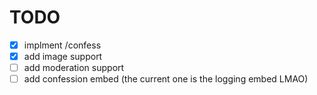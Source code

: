 # TODO
- [x] implment /confess
- [x] add image support
- [ ] add moderation support
- [ ] add confession embed (the current one is the logging embed LMAO)